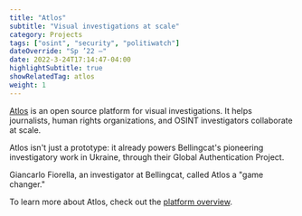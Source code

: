 ```yaml
---
title: "Atlos"
subtitle: "Visual investigations at scale"
category: Projects
tags: ["osint", "security", "politiwatch"]
dateOverride: "Sp ’22 –"
date: 2022-3-24T17:14:47-04:00
highlightSubtitle: true
showRelatedTag: atlos
weight: 1
---
```


[Atlos](https://atlos.org) is an open source platform for visual investigations. It helps journalists, human rights organizations, and OSINT investigators collaborate at scale.

Atlos isn't just a prototype: it already powers Bellingcat's pioneering investigatory work in Ukraine, through their Global Authentication Project.

Giancarlo Fiorella, an investigator at Bellingcat, called Atlos a "game changer."

To learn more about Atlos, check out the [platform overview](https://atlos.notion.site/Platform-Overview-46d4723f22ef420fb5ad0e07feba8d79).